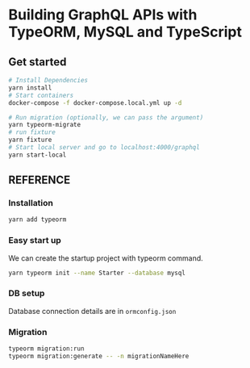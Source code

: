 # Building GraphQL APIs with TypeORM, MySQL and TypeScript

## Get started

```bash
# Install Dependencies
yarn install
# Start containers
docker-compose -f docker-compose.local.yml up -d

# Run migration (optionally, we can pass the argument)
yarn typeorm-migrate
# run fixture
yarn fixture
# Start local server and go to localhost:4000/graphql
yarn start-local

```

## REFERENCE

### Installation

```bash
yarn add typeorm
```

### Easy start up

We can create the startup project with typeorm command.

```bash
yarn typeorm init --name Starter --database mysql
```

### DB setup

Database connection details are in `ormconfig.json`

### Migration

```bash
typeorm migration:run
typeorm migration:generate -- -n migrationNameHere
```
